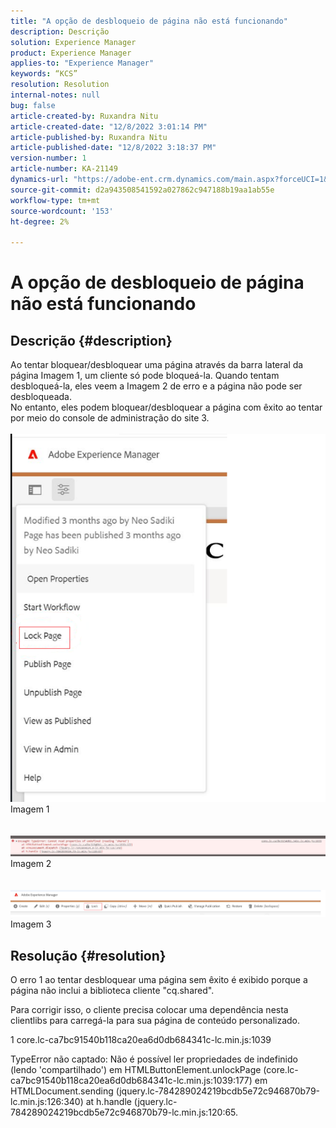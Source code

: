 ```yaml
---
title: "A opção de desbloqueio de página não está funcionando"
description: Descrição
solution: Experience Manager
product: Experience Manager
applies-to: "Experience Manager"
keywords: “KCS”
resolution: Resolution
internal-notes: null
bug: false
article-created-by: Ruxandra Nitu
article-created-date: "12/8/2022 3:01:14 PM"
article-published-by: Ruxandra Nitu
article-published-date: "12/8/2022 3:18:37 PM"
version-number: 1
article-number: KA-21149
dynamics-url: "https://adobe-ent.crm.dynamics.com/main.aspx?forceUCI=1&pagetype=entityrecord&etn=knowledgearticle&id=6c4cce23-0977-ed11-81aa-6045bd006a22"
source-git-commit: d2a943508541592a027862c947188b19aa1ab55e
workflow-type: tm+mt
source-wordcount: '153'
ht-degree: 2%

---
```


# A opção de desbloqueio de página não está funcionando

## Descrição {#description}

Ao tentar bloquear/desbloquear uma página através da barra lateral da página Imagem 1, um cliente só pode bloqueá-la. Quando tentam desbloqueá-la, eles veem a Imagem 2 de erro e a página não pode ser desbloqueada. <br>No entanto, eles podem bloquear/desbloquear a página com êxito ao tentar por meio do console de administração do site 3.<br> <br>![](assets/___b57d848c-0b77-ed11-81aa-6045bd006a22___.png)<br>Imagem 1<br> <br> <br>![](assets/___41e58f92-0b77-ed11-81aa-6045bd006a22___.png)<br>Imagem 2<br> <br> <br>![](assets/___43e58f92-0b77-ed11-81aa-6045bd006a22___.png)<br>Imagem 3

## Resolução {#resolution}


O erro 1 ao tentar desbloquear uma página sem êxito é exibido porque a página não inclui a biblioteca cliente &quot;cq.shared&quot;.

Para corrigir isso, o cliente precisa colocar uma dependência nesta clientlibs para carregá-la para sua página de conteúdo personalizado.





1 core.lc-ca7bc91540b118ca20ea6d0db684341c-lc.min.js:1039

TypeError não captado: Não é possível ler propriedades de indefinido (lendo &#39;compartilhado&#39;) em HTMLButtonElement.unlockPage (core.lc-ca7bc91540b118ca20ea6d0db684341c-lc.min.js:1039:177) em HTMLDocument.sending (jquery.lc-784289024219bcdb5e72c946870b79-lc.min.js:126:340) at h.handle (jquery.lc-784289024219bcdb5e72c946870b79-lc.min.js:120:65.

